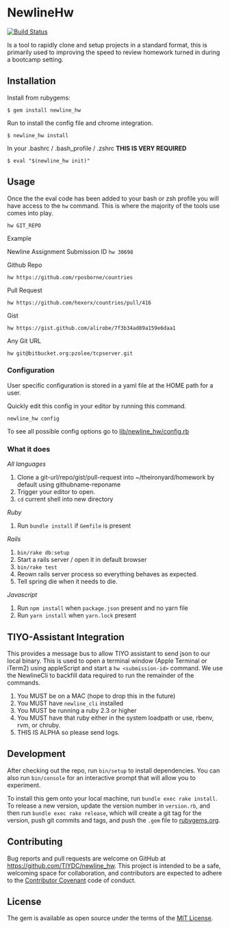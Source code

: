 # NewlineHw
[![Build Status](https://travis-ci.org/TIYDC/newline_hw.svg?branch=master)](https://travis-ci.org/TIYDC/newline_hw)

Is a tool to rapidly clone and setup projects in a standard format, this is primarily
used to improving the speed to review homework turned in during a bootcamp setting.

## Installation

Install from rubygems:

    $ gem install newline_hw

Run to install the config file and chrome integration.

    $ newline_hw install

In your .bashrc / .bash_profile / .zshrc **THIS IS VERY REQUIRED**

    $ eval "$(newline_hw init)"

## Usage

Once the the eval code has been added to your bash or zsh profile you will have access to the `hw` command.  This is where the majority of the tools use comes into play.

  `hw GIT_REPO`

  Example

  Newline Assignment Submission ID
  `hw 30698`

  Github Repo

  `hw https://github.com/rposborne/countries`

  Pull Request

  `hw https://github.com/hexorx/countries/pull/416`

  Gist

  `hw https://gist.github.com/alirobe/7f3b34ad89a159e6daa1`

  Any Git URL

  `hw git@bitbucket.org:pzolee/tcpserver.git`

### Configuration

User specific configuration is stored in a yaml file at the HOME path for a user.

Quickly edit this config in your editor by running this command.

`newline_hw config`

To see all possible config options go to [lib/newline_hw/config.rb](lib/newline_hw/config.rb)

### What it does

_All languages_

1. Clone a git-url/repo/gist/pull-request into ~/theironyard/homework by default using githubname-reponame
2. Trigger your editor to open.
3. `cd` current shell into new directory

_Ruby_

1. Run `bundle install`  if `Gemfile` is present

_Rails_

1. `bin/rake db:setup`
2.  Start a rails server / open it in default browser
3.  `bin/rake test`
4.  Reown rails server process so everything behaves as expected.
5.  Tell spring die when it needs to die.

_Javascript_

1. Run `npm install` when `package.json` present and no yarn file
1. Run `yarn install` when `yarn.lock` present

## TIYO-Assistant Integration

This provides a message bus to allow TIYO assistant to send json to our local binary. This is used to open a terminal window (Apple Terminal or iTerm2) using appleScript and start a `hw <submission-id>` command.  We use the NewlineCli to backfill data required to run the remainder of the commands.

1. You MUST be on a MAC (hope to drop this in the future)
1. You MUST have `newline_cli` installed
2. You MUST be running a ruby 2.3 or higher
3. You MUST have that ruby either in the system loadpath or use, rbenv, rvm, or chruby.
4. THIS IS ALPHA so please send logs.

## Development

After checking out the repo, run `bin/setup` to install dependencies. You can also run `bin/console` for an interactive prompt that will allow you to experiment.

To install this gem onto your local machine, run `bundle exec rake install`. To release a new version, update the version number in `version.rb`, and then run `bundle exec rake release`, which will create a git tag for the version, push git commits and tags, and push the `.gem` file to [rubygems.org](https://rubygems.org).

## Contributing

Bug reports and pull requests are welcome on GitHub at https://github.com/TIYDC/newline_hw. This project is intended to be a safe, welcoming space for collaboration, and contributors are expected to adhere to the [Contributor Covenant](http://contributor-covenant.org) code of conduct.


## License

The gem is available as open source under the terms of the [MIT License](http://opensource.org/licenses/MIT).
